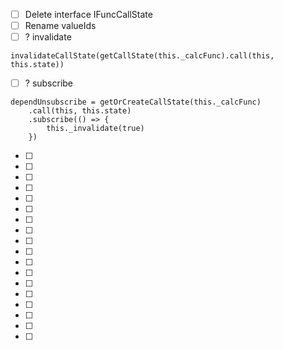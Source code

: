 * [ ] Delete interface IFuncCallState
* [ ] Rename valueIds
* [ ] ? invalidate
```
invalidateCallState(getCallState(this._calcFunc).call(this, this.state))
```
* [ ] ? subscribe
``` 
dependUnsubscribe = getOrCreateCallState(this._calcFunc)
    .call(this, this.state)
    .subscribe(() => {
        this._invalidate(true)
    })
```
* [ ] 
* [ ] 
* [ ] 
* [ ] 
* [ ] 
* [ ] 
* [ ] 
* [ ] 
* [ ] 
* [ ] 
* [ ] 
* [ ] 
* [ ] 
* [ ] 
* [ ] 
* [ ] 
* [ ] 
* [ ] 
 
 
